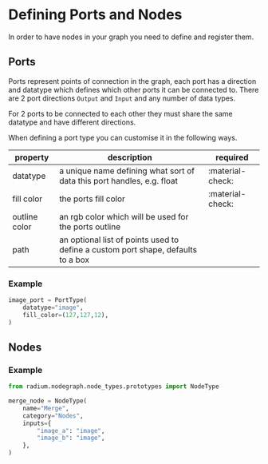 # Defining Ports and Nodes

In order to have nodes in your graph you need to define and register them.

## Ports

Ports represent points of connection in the graph, each port has a direction and datatype which defines which 
other ports it can be connected to. There are 2 port directions `Output` and `Input` and any number of data types.

For 2 ports to be connected to each other they must share the same datatype and have different directions.


When defining a port type you can customise it in the following ways.

| property      | description                                                                      | required         |
|---------------|----------------------------------------------------------------------------------|------------------|
| datatype      | a unique name defining what sort of data this port handles, e.g. float           | :material-check: |
| fill color    | the ports fill color                                                             | :material-check: |
| outline color | an rgb color which will be used for the ports outline                            |                  |
| path          | an optional list of points used to define a custom port shape, defaults to a box |                  |


### Example
```python
image_port = PortType(
    datatype="image",
    fill_color=(127,127,12),    
)
```

## Nodes

### Example
```python
from radium.nodegraph.node_types.prototypes import NodeType

merge_node = NodeType(
    name="Merge",
    category="Nodes",
    inputs={
        "image_a": "image",
        "image_b": "image",
    },
)

```
